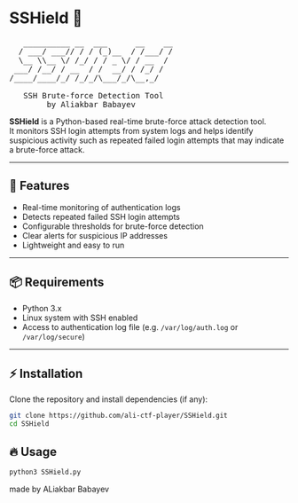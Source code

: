 
# SSHield 🔐
<pre>
   __________ __  ___      __    __
  / ___/ ___// / / (_)__  / /___/ /
  \__ \\__ \/ /_/ / / _ \/ / __  / 
 ___/ /__/ / __  / /  __/ / /_/ /  
/____/____/_/ /_/_/\___/_/\__,_/  
   
   SSH Brute-force Detection Tool
        by Aliakbar Babayev
</pre>
**SSHield** is a Python-based real-time brute-force attack detection tool.  
It monitors SSH login attempts from system logs and helps identify suspicious activity such as repeated failed login attempts that may indicate a brute-force attack.  

---

## 🚀 Features
- Real-time monitoring of authentication logs  
- Detects repeated failed SSH login attempts  
- Configurable thresholds for brute-force detection  
- Clear alerts for suspicious IP addresses  
- Lightweight and easy to run  

---

## 📦 Requirements
- Python 3.x  
- Linux system with SSH enabled  
- Access to authentication log file (e.g. `/var/log/auth.log` or `/var/log/secure`)  

---

## ⚡ Installation
Clone the repository and install dependencies (if any):  
```bash
git clone https://github.com/ali-ctf-player/SSHield.git
cd SSHield
```


## 🔥 Usage
```bash
python3 SSHield.py
```

made by ALiakbar Babayev

